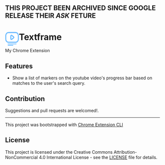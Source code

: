 ## THIS PROJECT BEEN ARCHIVED SINCE GOOGLE RELEASE THEIR *ASK* FETURE

# <img src="public/icons/icon_48.png" width="45" align="left"> Textframe

My Chrome Extension

## Features

- Show a list of markers on the youtube video's progress bar based on matches to the user's search query.

## Contribution

Suggestions and pull requests are welcomed!.

---

This project was bootstrapped with [Chrome Extension CLI](https://github.com/dutiyesh/chrome-extension-cli)

## License

This project is licensed under the Creative Commons Attribution-NonCommercial 4.0 International License - see the [LICENSE](../LICENSE) file for details.
